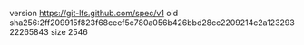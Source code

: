 version https://git-lfs.github.com/spec/v1
oid sha256:2ff209915f823f68ceef5c780a056b426bbd28cc2209214c2a12329322265843
size 2546
